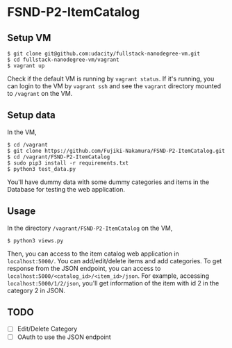 # FSND-P2-ItemCatalog
## Setup VM
```
$ git clone git@github.com:udacity/fullstack-nanodegree-vm.git
$ cd fullstack-nanodegree-vm/vagrant
$ vagrant up
```
Check if the default VM is running by `vagrant status`. If it's running, you can login to the VM by `vagrant ssh` and see the `vagrant` directory mounted to `/vagrant` on the VM.

## Setup data
In the VM,
```
$ cd /vagrant
$ git clone https://github.com/Fujiki-Nakamura/FSND-P2-ItemCatalog.git
$ cd /vagrant/FSND-P2-ItemCatalog
$ sudo pip3 install -r requirements.txt
$ python3 test_data.py
```
You'll have dummy data with some dummy categories and items in the Database for testing the web application.

## Usage
In the directory `/vagrant/FSND-P2-ItemCatalog` on the VM,
```
$ python3 views.py
```
Then, you can access to the item catalog web application in `localhost:5000/`. You can add/edit/delete items and add categories.
To get response from the JSON endpoint, you can access to `localhost:5000/<catalog_id>/<item_id>/json`. For example, accessing `localhost:5000/1/2/json`, you'll get information of the item with id 2 in the category 2 in JSON.


## TODO
- [ ] Edit/Delete Category
- [ ] OAuth to use the JSON endpoint
